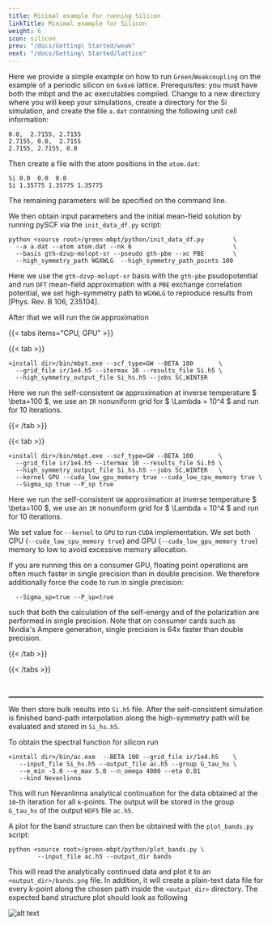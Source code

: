 ```yaml
---
title: Minimal example for running Silicon
linkTitle: Minimal example for Silicon
weight: 6
icon: silicon
prev: "/docs/Getting\ Started/weak"
next: "/docs/Getting\ Started/lattice"
---
```



Here we provide a simple example on how to run `Green`/`Weakcoupling` on the example of a periodic silicon on `6x6x6` lattice. Prerequisites: you must have both the mbpt and the ac executables compiled. Change to a new directory where you will keep your simulations, create a directory for the Si simulation, and create the file `a.dat` containing the following unit cell information:
```
0.0,  2.7155, 2.7155
2.7155, 0.0,  2.7155
2.7155, 2.7155, 0.0
```

Then create a file with the atom positions in the `atom.dat`:
```
Si 0.0  0.0  0.0
Si 1.35775 1.35775 1.35775
```
The remaining parameters will be specified on the command line.

We then obtain input parameters and the initial mean-field solution by running pySCF via the `init_data_df.py` script:
```
python <source root>/green-mbpt/python/init_data_df.py        \
  --a a.dat --atom atom.dat --nk 6                            \
  --basis gth-dzvp-molopt-sr --pseudo gth-pbe --xc PBE        \
  --high_symmetry_path WGXWLG  --high_symmetry_path_points 100
```
Here we use the `gth-dzvp-molopt-sr` basis with the `gth-pbe` psudopotential and run `DFT` mean-field approximation  with a `PBE` exchange correlation potential,
we set high-symmetry path to `WGXWLG` to reproduce results from [Phys. Rev. B 106, 235104].


After that we will run the `GW` approximation

{{< tabs items="CPU, GPU" >}}

{{< tab >}}

```
<install dir>/bin/mbpt.exe --scf_type=GW --BETA 100       \
  --grid_file ir/1e4.h5 --itermax 10 --results_file Si.h5 \
  --high_symmetry_output_file Si_hs.h5 --jobs SC,WINTER
```

Here we run the self-consistent `GW` approximation at inverse temperature $ \beta=100 $, we use an `IR` nonuniform grid for $ \Lambda = 10^4 $ and run for 10 iterations.

{{< /tab >}}

{{< tab >}}

```
<install dir>/bin/mbpt.exe --scf_type=GW --BETA 100       \
  --grid_file ir/1e4.h5 --itermax 10 --results_file Si.h5 \
  --high_symmetry_output_file Si_hs.h5 --jobs SC,WINTER   \
  --kernel GPU --cuda_low_gpu_memory true --cuda_low_cpu_memory true \
  --Sigma_sp true --P_sp true
```

Here we run the self-consistent `GW` approximation at inverse temperature $ \beta=100 $, we use an `IR` nonuniform grid for $ \Lambda = 10^4 $ and run for 10 iterations.

We set value for `--kernel` to `GPU` to run `CUDA` implementation. We set both CPU (`--cuda_low_cpu_memory true`) and GPU (`--cuda_low_gpu_memory true`) memory to low to avoid excessive memory allocation.

If you are running this on a consumer GPU, floating point operations are often much faster in single
precision than in double precision. We therefore additionally force the code to run in single precision: 
```
  --Sigma_sp=true --P_sp=true
```
such that both the calculation of the self-energy and of the polarization are performed in single precision. Note that on consumer cards such as Nvidia's Ampere generation, single precision 
is 64x faster than double precision.

{{< /tab >}}

{{< /tabs >}}

<br>
<hr style="border:.5px solid gray">

We then store bulk results into `Si.h5` file. After the self-consistent simulation is finished band-path interpolation  along the high-symmetry path 
will be evaluated and stored in `Si_hs.h5`. 

To obtain the spectral function for silicon run
```
<install dir>/bin/ac.exe  --BETA 100 --grid_file ir/1e4.h5    \
   --input_file Si_hs.h5 --output_file ac.h5 --group G_tau_hs \
   --e_min -5.0 --e_max 5.0 --n_omega 4000 --eta 0.01
   --kind Nevanlinna
```
This will run Nevanlinna analytical continuation for the data obtained at the `10`-th iteration for all `k`-points. The output will be stored in the group
`G_tau_hs` of the output `HDF5` file `ac.h5`.

A plot for the band structure can then be obtained with the `plot_bands.py` script:
```
python <source root>/green-mbpt/python/plot_bands.py \
        --input_file ac.h5 --output_dir bands
```
This will read the analytically continued data and plot it to an `<output_dir>/bands.png` file. In addition, it will create a plain-text data file for every k-point along the chosen path inside the `<output_dir>` directory.
The expected band structure plot should look as following

![alt text](/tutorials/bands.png)

